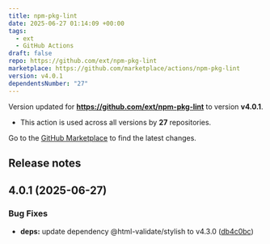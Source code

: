 ```yaml
---
title: npm-pkg-lint
date: 2025-06-27 01:14:09 +00:00
tags:
  - ext
  - GitHub Actions
draft: false
repo: https://github.com/ext/npm-pkg-lint
marketplace: https://github.com/marketplace/actions/npm-pkg-lint
version: v4.0.1
dependentsNumber: "27"
---
```



Version updated for **https://github.com/ext/npm-pkg-lint** to version **v4.0.1**.
- This action is used across all versions by **27** repositories.

Go to the [GitHub Marketplace](https://github.com/marketplace/actions/npm-pkg-lint) to find the latest changes.

## Release notes

## 4.0.1 (2025-06-27)

### Bug Fixes

* **deps:** update dependency @html-validate/stylish to v4.3.0 ([db4c0bc](https://github.com/ext/npm-pkg-lint/commit/db4c0bc2c5ad5800c4934bc3224b4ce3aa909735))


